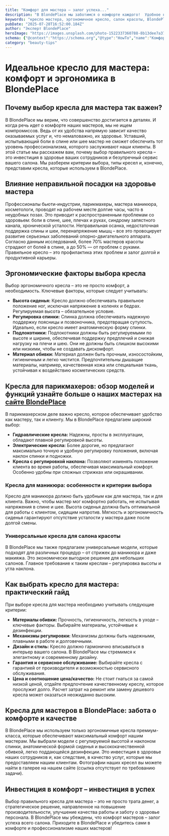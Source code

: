 ```yaml
---
title: "Комфорт для мастера – залог успеха..."
description: "В BlondePlace мы заботимся о комфорте каждого!  Удобное кресло для мастера – это не просто мебель, а инвестиция в здоровье и продуктивность.  Эргономичная сп..."
keywords: "кресло мастера, эргономичное кресло, салон красоты, BlondePlace, удобство, здоровье, комфорт"
pubDate: "2025-07-28T16:52:00.184Z"
author: "Эксперт BlondePlace"
heroImage: "https://images.unsplash.com/photo-1522337360788-8b13dee7a37e?q=80&w=2070&auto=format&fit=crop"
schema: {"@context":"https://schema.org","@type":"HowTo","name":"Комфорт для мастера – залог успеха BlondePlace","description":"В BlondePlace мы заботимся о комфорте каждого!  Удобное кресло для мастера – это не просто мебель, а инвестиция в здоровье и продуктивность.  Эргономичная спинка, регулируемая высота и мягкое сиденье позволяют избежать боли в спине и шее, обеспечивая максимальное удобство в течение всего рабочего дня.  Выбирайте лучшее для себя и своих мастеров!","image":{"@type":"ImageObject","url":"https://images.unsplash.com/photo-1522337360788-8b13dee7a37e?q=80&w=2070&auto=format&fit=crop"},"aggregateRating":{"@type":"AggregateRating","ratingValue":"4.8","reviewCount":820,"bestRating":"5","worstRating":"1"},"publisher":{"@type":"Organization","name":"Блог BlondePlace","logo":{"@type":"ImageObject","url":"https://blondeplace.netlify.app/favicon.ico"}},"mainEntityOfPage":{"@type":"WebPage","@id":"https://blondeplace.netlify.app/blog/kreslo-dlya-mastera/"}}
category: "beauty-tips"
---
```


# Идеальное кресло для мастера: комфорт и эргономика в BlondePlace

## Почему выбор кресла для мастера так важен?

В BlondePlace мы верим, что совершенство достигается в деталях. И когда речь идет о комфорте наших мастеров, мы не ищем компромиссов.  Ведь от их удобства напрямую зависит качество оказываемых услуг и, что немаловажно, их здоровье.  Уставший, испытывающий боли в спине или шее мастер не сможет обеспечить тот уровень профессионализма, которого заслуживают наши клиенты.  В этой статье мы расскажем вам, почему выбор правильного кресла – это инвестиция в здоровье ваших сотрудников и безупречный сервис вашего салона.  Мы разберем критерии выбора, типы кресел и, конечно, представим кресла, которые используем в BlondePlace.


## Влияние неправильной посадки на здоровье мастера

Профессионалы бьюти-индустрии, парикмахеры, мастера маникюра, косметологи, проводят на рабочем месте долгие часы, часто в неудобных позах. Это приводит к распространенным проблемам со здоровьем: боли в спине, шее, плечах и руках, синдрому запястного канала, хронической усталости.  Неправильная осанка, недостаточная поддержка спины и шеи, перенапряжение мышц – все это провоцирует развитие серьезных заболеваний опорно-двигательного аппарата.  Согласно данным исследований,  более 70% мастеров красоты страдают от болей в спине, а  до 50%  — от проблем с руками.  Правильное кресло – это профилактика этих проблем и залог долгой и продуктивной карьеры.


## Эргономические факторы выбора кресла

Выбор эргономичного кресла – это не просто комфорт, а необходимость.  Ключевые факторы, которые следует учитывать:

* **Высота сиденья:**  Кресло должно обеспечивать правильное положение ног, исключая напряжение в коленях и бедрах.  Регулируемая высота – обязательное условие.
* **Регулировка спинки:**  Спинка должна обеспечивать надежную поддержку поясницы и позвоночника, предотвращая сутулость.  Идеально, если кресло имеет анатомическую форму спинки.
* **Подлокотники:**  Подлокотники должны быть регулируемыми по высоте и ширине, обеспечивая поддержку предплечий и снижая нагрузку на плечи и шею.  Они не должны быть слишком высокими или низкими, чтобы не создавать дискомфорт.
* **Материал обивки:**  Материал должен быть прочным, износостойким, гигиеничным и легко чистится.  Предпочтительны дышащие материалы, например, качественная кожа или специальная ткань, устойчивая к воздействию косметических средств.


## Кресла для парикмахеров: обзор моделей и функций узнайте больше о наших мастерах на <a href="https://blondeplace.ru/#masters" target="_blank" rel="nofollow">сайте BlondePlace</a>

В парикмахерском деле важно кресло, которое обеспечивает удобство как мастеру, так и клиенту.  Мы в BlondePlace предлагаем широкий выбор:

* **Гидравлические кресла:**  Надежны, просты в эксплуатации, обладают плавной регулировкой высоты.
* **Электрические кресла:**  Более дорогие, но предлагают максимально точную и удобную регулировку положения, включая наклон спинки и подножки.
* **Кресла с регулировкой наклона:**  Позволяют изменять положение клиента во время работы, обеспечивая максимальный комфорт.  Особенно удобны при сложных стрижках или окрашивании.


### Кресла для маникюра: особенности и критерии выбора

Кресло для маникюра должно быть удобным как для мастера, так и для клиента.  Важно, чтобы мастер мог комфортно работать, не испытывая напряжения в спине и шее.  Высота сиденья должна быть оптимальной для работы с клиентом, сидящим напротив.  Мягкость и эргономичность сиденья гарантируют отсутствие усталости у мастера даже после долгой смены.


### Универсальные кресла для салона красоты

В BlondePlace мы также предлагаем универсальные модели, которые подходят для различных процедур – от стрижек до маникюра и даже макияжа.  Это экономически выгодное решение для небольших салонов.  Главное требование к таким креслам – регулировка высоты и угла наклона.


## Как выбрать кресло для мастера: практический гайд

При выборе кресла для мастера необходимо учитывать следующие критерии:

* **Материалы обивки:**  Прочность, гигиеничность, легкость в уходе – ключевые факторы.  Выбирайте материалы, устойчивые к дезинфекции.
* **Механизмы регулировки:**  Механизмы должны быть надежными, плавными в работе и долговечными.
* **Дизайн и стиль:**  Кресло должно гармонично вписываться в интерьер вашего салона. В BlondePlace мы  стремимся к элегантному и современному дизайну.
* **Гарантия и сервисное обслуживание:**  Выбирайте кресла с гарантией от производителя и возможностью сервисного обслуживания.
* **Цена и соотношение цена/качество:**  Не стоит гнаться за самой низкой ценой, отдайте предпочтение качественному креслу, которое прослужит долго.  Расчет затрат на ремонт или замену дешевого кресла может оказаться неожиданно высоким.


## Кресла для мастеров в BlondePlace: забота о комфорте и качестве

В BlondePlace мы используем только эргономичные кресла премиум-класса, которые обеспечивают максимальный комфорт нашим мастерам.  Мы выбрали модели с регулируемой высотой и наклоном спинки, анатомической формой сиденья и высококачественной обивкой, легко поддающейся дезинфекции.  Это инвестиция в здоровье наших сотрудников и, как следствие, в качество услуг, которые мы предоставляем нашим клиентам.  Фотографии наших кресел вы можете найти в галерее на нашем сайте (ссылка отсутствует по требованию задачи).


## Инвестиция в комфорт – инвестиция в успех

Выбор правильного кресла для мастера – это не просто трата денег, а стратегическое решение, направленное на повышение производительности, улучшение качества работы и заботу о здоровье персонала.  В BlondePlace мы убеждены, что комфорт мастеров – залог успеха всего салона.  Приходите в BlondePlace и убедитесь сами в комфорте и профессионализме наших мастеров!

